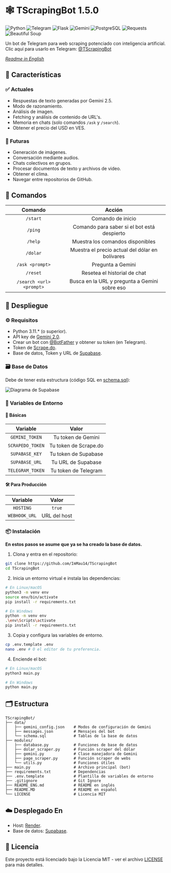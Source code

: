 # 🕸 TScrapingBot 1.5.0

![Python](https://img.shields.io/badge/Python-001f2d?style=for-the-badge\&logo=python)
![Telegram](https://img.shields.io/badge/Telegram-041453?style=for-the-badge\&logo=telegram\&logoColor=046dac)
![Flask](https://img.shields.io/badge/Flask-010101?style=for-the-badge\&logo=flask)
![Gemini](https://img.shields.io/badge/Gemini-00436b?style=for-the-badge\&logo=googlegemini\&logoColor=white)
![PostgreSQL](https://img.shields.io/badge/PostgreSQL-27273e?style=for-the-badge\&logo=postgresql)
![Requests](https://img.shields.io/badge/Requests-white?style=for-the-badge\&logo=python\&logoColor=black)
![Beautiful Soup](https://img.shields.io/badge/Beautiful%20Soup-black?style=for-the-badge\&logo=python\&logoColor=white)

Un bot de Telegram para web scraping potenciado con inteligencia artificial. Clic aquí para usarlo en Telegram: [@TScrapingBot](https://t.me/TScrapingBot)

*[Readme in English](./README_ENG.md)*

## 🌟 Características

### ✅ Actuales

* Respuestas de texto generadas por Gemini 2.5.
* Modo de razonamiento.
* Análisis de imagen.
* Fetching y análisis de contenido de URL's.
* Memoria en chats (solo comandos `/ask` y `/search`).
* Obtener el precio del USD en VES.

### 🔮 Futuras

* Generación de imágenes.
* Conversación mediante audios.
* Chats colectivos en grupos.
* Procesar documentos de texto y archivos de video.
* Obtener el clima.
* Navegar entre repositorios de GitHub.

## 📜 Comandos

|          Comando         |                      Acción                     |
| :----------------------: | :---------------------------------------------: |
|         `/start`         |                Comando de inicio                |
|          `/ping`         |   Comando para saber si el bot está despierto   |
|          `/help`         |         Muestra los comandos disponibles        |
|         `/dolar`         | Muestra el precio actual del dólar en bolívares |
|      `/ask <prompt>`     |                Pregunta a Gemini                |
|         `/reset`         |          Resetea el historial de chat           |
| `/search <url> <prompt>` |  Busca en la URL y pregunta a Gemini sobre eso  |

## 🚀 Despliegue

### ⚙️ Requisitos

* Python 3.11.\* (o superior).
* API key de [Gemini 2.0](https://ai.google.dev/).
* Crear un bot con [@BotFather](https://t.me/BotFather) y obtener su token (en Telegram).
* Token de [Scrape.do](https://scrape.do/).
* Base de datos, Token y URL de [Supabase](https://supabase.com).

### 🗃️ Base de Datos

Debe de tener esta estructura (código SQL en [schema.sql](data/schema.sql)):

![Diagrama de Supabase](https://files.catbox.moe/a1xva7.png)

### 🔐 Variables de Entorno

#### 🧱 Básicas

|     Variable     |         Valor         |
| :--------------: | :-------------------: |
|  `GEMINI_TOKEN`  |   Tu token de Gemini  |
| `SCRAPEDO_TOKEN` | Tu token de Scrape.do |
|  `SUPABASE_KEY`  |  Tu token de Supabase |
|  `SUPABASE_URL`  |   Tu URL de Supabase  |
| `TELEGRAM_TOKEN` |  Tu token de Telegram |

#### 🛠️ Para Producción

|    Variable   |     Valor    |
| :-----------: | :----------: |
|   `HOSTING`   |    `true`    |
| `WEBHOOK_URL` | URL del host |

### 📦 Instalación

**En estos pasos se asume que ya se ha creado la base de datos.**

1. Clona y entra en el repositorio:

```bash
git clone https://github.com/ImMau14/TScrapingBot
cd TScrapingBot
```

2. Inicia un entorno virtual e instala las dependencias:

```bash
# En Linux/macOS
python3 -m venv env
source env/bin/activate
pip install -r requirements.txt
```

```bash
# En Windows
python -m venv env
.\env\Scripts\activate
pip install -r requirements.txt
```

3. Copia y configura las variables de entorno.

```bash
cp .env.template .env
nano .env # O el editor de tu preferencia.
```

4. Enciende el bot:

```bash
# En Linux/macOS
python3 main.py
```

```bash
# En Windows
python main.py
```

## 🗂️ Estructura

```
TScrapingBot/
├── data/
│   ├── gemini_config.json    # Modos de configuración de Gemini
│   ├── messages.json         # Mensajes del bot
│   └── schema.sql            # Tablas de la base de datos
├── modules/
│   ├── database.py           # Funciones de base de datos
│   ├── dolar_scraper.py      # Función scraper del dólar
│   ├── gemini.py             # Clase manejadora de Gemini
│   ├── page_scraper.py       # Función scraper de webs
│   └── utils.py              # Funciones útiles
├── main.py                   # Archivo principal (bot)
├── requirements.txt          # Dependencias
├── .env.template             # Plantilla de variables de entorno
├── .gitignore                # Git Ignore
├── README_ENG.md             # README en inglés
├── README.MD                 # README en español
└── LICENSE                   # Licencia MIT
```

## ☁️ Desplegado En

* Host: [Render](https://render.com).
* Base de datos: [Supabase](https://supabase.com).

## 📜 Licencia

Este proyecto está licenciado bajo la Licencia MIT - ver el archivo [LICENSE](LICENSE) para más detalles.
